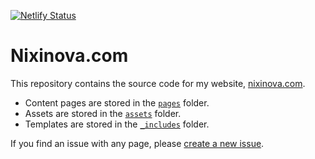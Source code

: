 [![Netlify Status](https://api.netlify.com/api/v1/badges/dbba7c83-eef4-45d1-9abb-e8180f0bf0a0/deploy-status)](https://app.netlify.com/sites/nixinova/deploys)

# Nixinova.com

This repository contains the source code for my website, [nixinova.com](https://nixinova.com).

- Content pages are stored in the [`pages`](https://github.com/Nixinova/website/tree/main/pages) folder.
- Assets are stored in the [`assets`](https://github.com/Nixinova/website/tree/main/assets) folder.
- Templates are stored in the [`_includes`](https://github.com/Nixinova/website/tree/main/_includes) folder.

If you find an issue with any page, please [create a new issue](https://github.com/Nixinova/website/issues/new).
